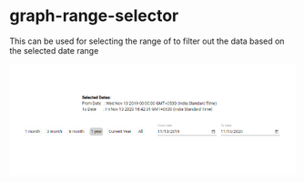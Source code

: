# graph-range-selector
This can be used for selecting the range of to filter out the data based on the selected date range



![alt text](graph-range-selector/src/assets/graph-range-selector.png)
